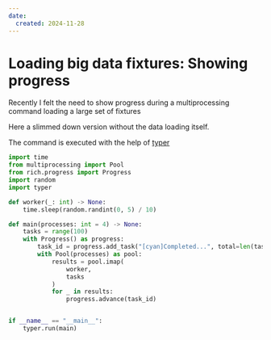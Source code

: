 ```yaml
---
date:
  created: 2024-11-28
---
```


# Loading big data fixtures: Showing progress

Recently I felt the need to show progress during a multiprocessing command loading a large set of fixtures

Here a slimmed down version without the data loading itself. 

The command is executed with the help of [typer](https://typer.tiangolo.com/)


```python
import time
from multiprocessing import Pool
from rich.progress import Progress
import random
import typer

def worker(_: int) -> None:
    time.sleep(random.randint(0, 5) / 10)

def main(processes: int = 4) -> None:
    tasks = range(100)
    with Progress() as progress:
        task_id = progress.add_task("[cyan]Completed...", total=len(tasks))
        with Pool(processes) as pool:
            results = pool.imap(
                worker,
                tasks
            )
            for _ in results:
                progress.advance(task_id)


if __name__ == "__main__":
    typer.run(main)
```

